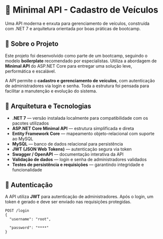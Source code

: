 # 🚗 Minimal API - Cadastro de Veículos

Uma API moderna e enxuta para gerenciamento de veículos, construída com .NET 7 e arquitetura orientada por boas práticas de bootcamp.

## 📌 Sobre o Projeto

Este projeto foi desenvolvido como parte de um bootcamp, seguindo o modelo **boilerplate** recomendado por especialistas. Utiliza a abordagem de **Minimal API** do ASP.NET Core para entregar uma solução leve, performática e escalável.

A API permite o **cadastro e gerenciamento de veículos**, com autenticação de administradores via login e senha. Toda a estrutura foi pensada para facilitar a manutenção e evolução do sistema.

## 🧱 Arquitetura e Tecnologias

- **.NET 7** — versão instalada localmente para compatibilidade com os pacotes utilizados
- **ASP.NET Core Minimal API** — estrutura simplificada e direta
- **Entity Framework Core** — mapeamento objeto-relacional com suporte ao MySQL
- **MySQL** — banco de dados relacional para persistência
- **JWT (JSON Web Tokens)** — autenticação segura via token
- **Swagger / OpenAPI** — documentação interativa da API
- **Validação de dados** — login e senha de administradores validados
- **Testes de persistência e requisições** — garantindo integridade e funcionalidade

## 🔐 Autenticação

A API utiliza **JWT** para autenticação de administradores. Após o login, um token é gerado e deve ser enviado nas requisições protegidas.

```http
POST /login
{
  "username": "root",

  "password": "****"
}



